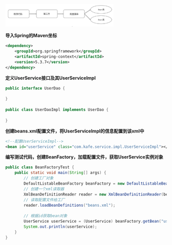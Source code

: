 <img src="../images/05-BeanFactory.png" alt="" style="width:67%"/>

**导入Spring的Maven坐标**
```xml
<dependency>
    <groupId>org.springframework</groupId>
    <artifactId>spring-context</artifactId>
    <version>5.3.7</version>
</dependency>
```

**定义UserService接口及其UserServiceImpl**
```java
public interface UserDao {
    
}

public class UserDaoImpl implements UserDao {

}
```
**创建beans.xml配置文件，将UserServiceImpl的信息配置到该xml中**
```xml
<!--配置UserServiceImpl-->
<bean id="userService" class="com.kafe.service.impl.UserServiceImpl"></bean>
```
**编写测试代码，创建BeanFactory，加载配置文件，获取UserService实例对象**
```java
public class BeanFactoryTest {
    public static void main(String[] args) {
        // 创建工厂对象
        DefaultListableBeanFactory beanFactory = new DefaultListableBeanFactory();
        // 创建一个xml读取器
        XmlBeanDefinitionReader reader = new XmlBeanDefinitionReader(beanFactory);
        // 读取配置文件给工厂
        reader.loadBeanDefinitions("beans.xml");

        // 根据id获取bean对象
        UserService userService = (UserService) beanFactory.getBean("userService");
        System.out.println(userService);
    }
}
```

